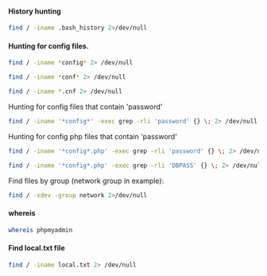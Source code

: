 #### History hunting
```bash - target
find / -iname .bash_history 2>/dev/null
```

#### Hunting for config files.
```bash - target
find / -iname *config* 2> /dev/null
```

```bash - target
find / -iname *conf* 2> /dev/null
```

```bash - target
find / -iname *.cnf 2> /dev/null
```

Hunting for config files that contain 'password'
```bash - target
find / -iname '*config*' -exec grep -rli 'password' {} \; 2> /dev/null
```

Hunting for config php files that contain 'password'
```bash - target
find / -iname '*config*.php' -exec grep -rli 'password' {} \; 2> /dev/null
```

```bash - target
find / -iname '*config*.php' -exec grep -rli 'DBPASS' {} \; 2> /dev/null
```

Find files by group (network group in example):
```bash - target
find / -xdev -group network 2>/dev/null
```

#### whereis

```bash - target
whereis phpmyadmin
```


#### Find local.txt file
```bash - target
find / -iname local.txt 2> /dev/null
```
